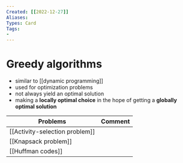 ```yaml
---
Created: [[2022-12-27]]
Aliases: 
Types: Card
Tags: 
- 
---
```

# Greedy algorithms
- similar to [[dynamic programming]]
- used for optimization problems
- not always yield an optimal solution
- making a **locally optimal choice** in the hope of getting a **globally optimal solution**

| Problems                       | Comment |
| ------------------------------ | ------- |
| [[Activity-selection problem]] |         |
| [[Knapsack problem]]           |         |
| [[Huffman codes]]              |         |
